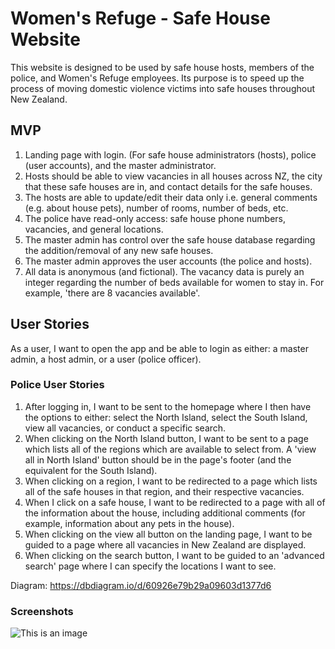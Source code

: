 # Women's Refuge - Safe House Website

This website is designed to be used by safe house hosts, members of the police, and Women's Refuge employees. Its purpose is to speed up the process of moving domestic violence victims into safe houses throughout New Zealand.

## MVP
1. Landing page with login. (For safe house administrators (hosts), police (user accounts), and the master administrator.
1. Hosts should be able to view vacancies in all houses across NZ, the city that these safe houses are in, and contact details for the safe houses.
1. The hosts are able to update/edit their data only i.e. general comments (e.g. about house pets), number of rooms, number of beds, etc.
1. The police have read-only access: safe house phone numbers, vacancies, and general locations.
1. The master admin has control over the safe house database regarding the addition/removal of any new safe houses.
1. The master admin approves the user accounts (the police and hosts).
1. All data is anonymous (and fictional). The vacancy data is purely an integer regarding the number of beds available for women to stay in. For example, 'there are 8 vacancies available'.

## User Stories

As a user, I want to open the app and be able to login as either: a master admin, a host admin, or a user (police officer).

### Police User Stories

1. After logging in, I want to be sent to the homepage where I then have the options to either: select the North Island, select the South Island, view all vacancies, or conduct a specific search.
1. When clicking on the North Island button, I want to be sent to a page which lists all of the regions which are available to select from. A 'view all in North Island' button should be in the page's footer (and the equivalent for the South Island).
1. When clicking on a region, I want to be redirected to a page which lists all of the safe houses in that region, and their respective vacancies.
1. When I click on a safe house, I want to be redirected to a page with all of the information about the house, including additional comments (for example, information about any pets in the house).
1. When clicking on the view all button on the landing page, I want to be guided to a page where all vacancies in New Zealand are displayed.
1. When clicking on the search button, I want to be guided to an 'advanced search' page where I can specify the locations I want to see.


Diagram:
https://dbdiagram.io/d/60926e79b29a09603d1377d6

### Screenshots
![This is an image](https://myoctocat.com/assets/images/base-octocat.svg)
